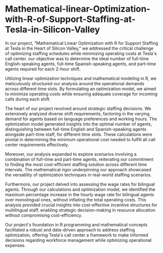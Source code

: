 # Mathematical-linear-Optimization-with-R-of-Support-Staffing-at-Tesla-in-Silicon-Valley

In our project, "Mathematical Linear Optimization with R for Support Staffing at Tesla in the Heart of Silicon Valley," we addressed the critical challenge of optimizing staffing schedules while minimizing operating costs at Tesla's 
call center. our objective was to determine the ideal number of full-time English-speaking agents, full-time Spanish-speaking agents, and part-time agents required for each 2-hour shift. 

Utilizing linear optimization techniques and mathematical modeling in R, we meticulously structured our analysis around the operational demands across different time slots. By formulating an optimization model, we aimed to minimize 
operating costs while ensuring adequate coverage for incoming calls during each shift.

The heart of our project revolved around strategic staffing decisions. We extensively analyzed diverse shift requirements, factoring in the varying demand for agents based on language preferences and working hours. The optimization model
generated insights into the optimal number of agents, distinguishing between full-time English and Spanish-speaking agents alongside part-time staff, for different time slots. These calculations were pivotal in determining the minimum 
operational cost needed to fulfill all call center requirements effectively.

Moreover, our analysis expanded to explore scenarios involving a combination of full-time and part-time agents, reiterating our commitment to finding the most cost-efficient staffing solution across different time intervals.
The mathematical rigor underpinning our approach showcased the versatility of optimization techniques in real-world staffing scenarios.

Furthermore, our project delved into assessing the wage rates for bilingual agents. Through our calculations and optimization model, we identified the maximum percentage increase in the hourly wage rate for bilingual agents over
monolingual ones, without inflating the total operating costs. This analysis provided crucial insights into cost-effective incentive structures for multilingual staff, enabling strategic decision-making in resource allocation without 
compromising cost-efficiency.

Our project's foundation in R programming and mathematical concepts facilitated a robust and data-driven approach to address staffing optimization, offering Tesla's call center a framework to make informed decisions regarding workforce 
management while optimizing operational expenses.






